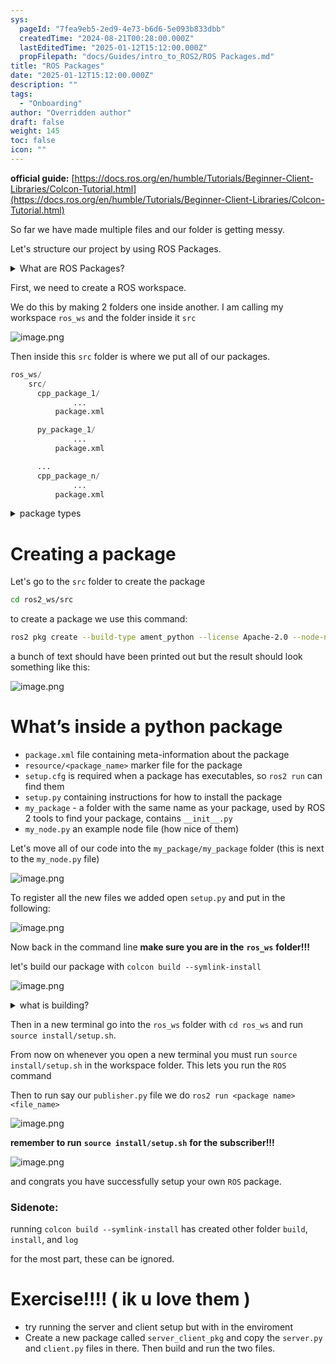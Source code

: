 ```yaml
---
sys:
  pageId: "7fea9eb5-2ed9-4e73-b6d6-5e093b833dbb"
  createdTime: "2024-08-21T00:28:00.000Z"
  lastEditedTime: "2025-01-12T15:12:00.000Z"
  propFilepath: "docs/Guides/intro_to_ROS2/ROS Packages.md"
title: "ROS Packages"
date: "2025-01-12T15:12:00.000Z"
description: ""
tags:
  - "Onboarding"
author: "Overridden author"
draft: false
weight: 145
toc: false
icon: ""
---
```


**official guide:** [https://docs.ros.org/en/humble/Tutorials/Beginner-Client-Libraries/Colcon-Tutorial.html](https://docs.ros.org/en/humble/Tutorials/Beginner-Client-Libraries/Colcon-Tutorial.html)

So far we have made multiple files and our folder is getting messy.

Let's structure our project by using ROS Packages.

<details>

<summary>What are ROS Packages?</summary>

ROS Packages are, as the name implies, packages of code that are highly sharable between ROS developers.

They consist of a folder, `package.xml` file, and source code

```python
      cpp_package_1/
		      ... imagine much code files here ..
          package.xml
```

</details>

First, we need to create a ROS workspace.

We do this by making 2 folders one inside another. I am calling my workspace `ros_ws` and the folder inside it `src`

![image.png](https://prod-files-secure.s3.us-west-2.amazonaws.com/d518164a-d88e-44d1-a4ee-3adb3bd8bce0/70706947-fd18-4537-a67b-e12946812d31/image.png?X-Amz-Algorithm=AWS4-HMAC-SHA256&X-Amz-Content-Sha256=UNSIGNED-PAYLOAD&X-Amz-Credential=ASIAZI2LB466ST5XKXYE%2F20250316%2Fus-west-2%2Fs3%2Faws4_request&X-Amz-Date=20250316T050801Z&X-Amz-Expires=3600&X-Amz-Security-Token=IQoJb3JpZ2luX2VjEM3%2F%2F%2F%2F%2F%2F%2F%2F%2F%2FwEaCXVzLXdlc3QtMiJHMEUCIQDKHBzz34DGKh%2F9of1FIppAwa%2FiTsrBFkLGEGoOVH%2FKnwIgd4IWTF%2BtiGoeEAWrSo7j54Ivfh8CWbR7k4hNOGL6UQMq%2FwMIJhAAGgw2Mzc0MjMxODM4MDUiDPCWjfbKnMxre2IuhyrcAz8rp49hBCm5B%2F7CHN%2FhkoFRvc5g5UdUf1liTJqjUiuJkPRP8mA9PGoJBITBdMgVFv70KAOV4uR5mb0pIqt8TE9lZSUcPbECQLib06A8LZFFCeTEED2DIu0g8%2BmLEQlNmJJhcMFx83JI%2BEkXYai%2BHWsW9p%2FUwnEblfyBTgP%2BwDKdNuv%2BGqc%2Fx3xONvI5W0bkjpQlO5E%2BKDMCtdokhdGbCOfcdRAM4ERdkLvUynCJ4lHai1jDDDHcBsFKvcosT88xKttsBlZcy9QXh%2BfFgLFVErUka3Z%2FGQeNQKHPRkqa3hiHnpjvvRDEcrsG4zJXfMfREb%2BupwMq7RtiaV2LFu8E99YJUo0bOUG91cgqtEGNqB3JChw7CxPiICgUcLTFbVDUQmbh4KGYv5IECrYHtVMmcKLLcvkwGvEyztAj18kJgllvGmnpqlOCuyGSlx1sZu19pH8DClhE%2B0lwjK8BDglBLyAmwORe1sUJyrTOzIWhETMyQ8fxLnSswjQxmnBUM91M4tQ7ErjhA01EyX5teRDaxfhBaYi9qCHQ3lxz8Jv8rOwAX%2BxxI1uJMQs3g1ADo2SUozLTjknojuceJC4z%2B8Tbl29oMQXUQpAEaKq6bKpvUGR5K3krbiOAoahXY5s%2FMI6m2b4GOqUBLBhkzEGQbwvmzcX9XRL3%2F6aSjb83PLw6R9eE84mW8PYmocqs8Jgmt2QZgNWMeGhnVqOomR8fFjk%2Fpv77ASU9m3twAUDckAbHzRLMKj7%2FKUQz8UBS8EUbJgjUOkp%2F3GaJXweuaHbjoLtl7BbZi3Iv%2BuB%2BNiGvF4OTjNWT65xJZj5%2FqR99%2FOsdifiJ8YNiiWdfDzUpt%2B37Fu5%2BsDxr1tpf%2FP9Cadfx&X-Amz-Signature=28ffd45e45cfff9a8a6e5fdf371d2a0f64412d99ebd156effb007d37fa7ed580&X-Amz-SignedHeaders=host&x-id=GetObject)

Then inside this `src` folder is where we put all of our packages.

```python
ros_ws/
    src/
      cpp_package_1/
		      ...
          package.xml

      py_package_1/
		      ...
          package.xml

      ...
      cpp_package_n/
		      ...
          package.xml

```

<details>

<summary>package types</summary>

packages can be either `C++` or python.

the intern file structure is different for each but for this guide we will stick to creating python packages

</details>

# Creating a package

Let's go to the `src` folder to create the package

```bash
cd ros2_ws/src
```

to create a package we use this command:

```bash
ros2 pkg create --build-type ament_python --license Apache-2.0 --node-name my_node my_package
```

a bunch of text should have been printed out but the result should look something like this:

![image.png](https://prod-files-secure.s3.us-west-2.amazonaws.com/d518164a-d88e-44d1-a4ee-3adb3bd8bce0/e6cf1e3f-8512-4a3e-b131-079f800bf3e8/image.png?X-Amz-Algorithm=AWS4-HMAC-SHA256&X-Amz-Content-Sha256=UNSIGNED-PAYLOAD&X-Amz-Credential=ASIAZI2LB466ST5XKXYE%2F20250316%2Fus-west-2%2Fs3%2Faws4_request&X-Amz-Date=20250316T050801Z&X-Amz-Expires=3600&X-Amz-Security-Token=IQoJb3JpZ2luX2VjEM3%2F%2F%2F%2F%2F%2F%2F%2F%2F%2FwEaCXVzLXdlc3QtMiJHMEUCIQDKHBzz34DGKh%2F9of1FIppAwa%2FiTsrBFkLGEGoOVH%2FKnwIgd4IWTF%2BtiGoeEAWrSo7j54Ivfh8CWbR7k4hNOGL6UQMq%2FwMIJhAAGgw2Mzc0MjMxODM4MDUiDPCWjfbKnMxre2IuhyrcAz8rp49hBCm5B%2F7CHN%2FhkoFRvc5g5UdUf1liTJqjUiuJkPRP8mA9PGoJBITBdMgVFv70KAOV4uR5mb0pIqt8TE9lZSUcPbECQLib06A8LZFFCeTEED2DIu0g8%2BmLEQlNmJJhcMFx83JI%2BEkXYai%2BHWsW9p%2FUwnEblfyBTgP%2BwDKdNuv%2BGqc%2Fx3xONvI5W0bkjpQlO5E%2BKDMCtdokhdGbCOfcdRAM4ERdkLvUynCJ4lHai1jDDDHcBsFKvcosT88xKttsBlZcy9QXh%2BfFgLFVErUka3Z%2FGQeNQKHPRkqa3hiHnpjvvRDEcrsG4zJXfMfREb%2BupwMq7RtiaV2LFu8E99YJUo0bOUG91cgqtEGNqB3JChw7CxPiICgUcLTFbVDUQmbh4KGYv5IECrYHtVMmcKLLcvkwGvEyztAj18kJgllvGmnpqlOCuyGSlx1sZu19pH8DClhE%2B0lwjK8BDglBLyAmwORe1sUJyrTOzIWhETMyQ8fxLnSswjQxmnBUM91M4tQ7ErjhA01EyX5teRDaxfhBaYi9qCHQ3lxz8Jv8rOwAX%2BxxI1uJMQs3g1ADo2SUozLTjknojuceJC4z%2B8Tbl29oMQXUQpAEaKq6bKpvUGR5K3krbiOAoahXY5s%2FMI6m2b4GOqUBLBhkzEGQbwvmzcX9XRL3%2F6aSjb83PLw6R9eE84mW8PYmocqs8Jgmt2QZgNWMeGhnVqOomR8fFjk%2Fpv77ASU9m3twAUDckAbHzRLMKj7%2FKUQz8UBS8EUbJgjUOkp%2F3GaJXweuaHbjoLtl7BbZi3Iv%2BuB%2BNiGvF4OTjNWT65xJZj5%2FqR99%2FOsdifiJ8YNiiWdfDzUpt%2B37Fu5%2BsDxr1tpf%2FP9Cadfx&X-Amz-Signature=fc40f31dfc4ec0605217dd81f97944a458c221c405a25113c494877a8ac0451d&X-Amz-SignedHeaders=host&x-id=GetObject)

# What’s inside a python package

- `package.xml` file containing meta-information about the package
- `resource/<package_name>` marker file for the package
- `setup.cfg` is required when a package has executables, so `ros2 run` can find them
- `setup.py` containing instructions for how to install the package
- `my_package` - a folder with the same name as your package, used by ROS 2 tools to find your package, contains `__init__.py`
- `my_node.py` an example node file (how nice of them)

Let's move all of our code into the `my_package/my_package` folder (this is next to the `my_node.py` file)

![image.png](https://prod-files-secure.s3.us-west-2.amazonaws.com/d518164a-d88e-44d1-a4ee-3adb3bd8bce0/9ce58f11-0da9-4d3e-b86d-506a9685d378/image.png?X-Amz-Algorithm=AWS4-HMAC-SHA256&X-Amz-Content-Sha256=UNSIGNED-PAYLOAD&X-Amz-Credential=ASIAZI2LB466ST5XKXYE%2F20250316%2Fus-west-2%2Fs3%2Faws4_request&X-Amz-Date=20250316T050801Z&X-Amz-Expires=3600&X-Amz-Security-Token=IQoJb3JpZ2luX2VjEM3%2F%2F%2F%2F%2F%2F%2F%2F%2F%2FwEaCXVzLXdlc3QtMiJHMEUCIQDKHBzz34DGKh%2F9of1FIppAwa%2FiTsrBFkLGEGoOVH%2FKnwIgd4IWTF%2BtiGoeEAWrSo7j54Ivfh8CWbR7k4hNOGL6UQMq%2FwMIJhAAGgw2Mzc0MjMxODM4MDUiDPCWjfbKnMxre2IuhyrcAz8rp49hBCm5B%2F7CHN%2FhkoFRvc5g5UdUf1liTJqjUiuJkPRP8mA9PGoJBITBdMgVFv70KAOV4uR5mb0pIqt8TE9lZSUcPbECQLib06A8LZFFCeTEED2DIu0g8%2BmLEQlNmJJhcMFx83JI%2BEkXYai%2BHWsW9p%2FUwnEblfyBTgP%2BwDKdNuv%2BGqc%2Fx3xONvI5W0bkjpQlO5E%2BKDMCtdokhdGbCOfcdRAM4ERdkLvUynCJ4lHai1jDDDHcBsFKvcosT88xKttsBlZcy9QXh%2BfFgLFVErUka3Z%2FGQeNQKHPRkqa3hiHnpjvvRDEcrsG4zJXfMfREb%2BupwMq7RtiaV2LFu8E99YJUo0bOUG91cgqtEGNqB3JChw7CxPiICgUcLTFbVDUQmbh4KGYv5IECrYHtVMmcKLLcvkwGvEyztAj18kJgllvGmnpqlOCuyGSlx1sZu19pH8DClhE%2B0lwjK8BDglBLyAmwORe1sUJyrTOzIWhETMyQ8fxLnSswjQxmnBUM91M4tQ7ErjhA01EyX5teRDaxfhBaYi9qCHQ3lxz8Jv8rOwAX%2BxxI1uJMQs3g1ADo2SUozLTjknojuceJC4z%2B8Tbl29oMQXUQpAEaKq6bKpvUGR5K3krbiOAoahXY5s%2FMI6m2b4GOqUBLBhkzEGQbwvmzcX9XRL3%2F6aSjb83PLw6R9eE84mW8PYmocqs8Jgmt2QZgNWMeGhnVqOomR8fFjk%2Fpv77ASU9m3twAUDckAbHzRLMKj7%2FKUQz8UBS8EUbJgjUOkp%2F3GaJXweuaHbjoLtl7BbZi3Iv%2BuB%2BNiGvF4OTjNWT65xJZj5%2FqR99%2FOsdifiJ8YNiiWdfDzUpt%2B37Fu5%2BsDxr1tpf%2FP9Cadfx&X-Amz-Signature=6221baed9ced54829e658f4832effce78df9effd8ffa50eb4ec99f25ce309cf4&X-Amz-SignedHeaders=host&x-id=GetObject)

To register all the new files we added open `setup.py` and put in the following:

![image.png](https://prod-files-secure.s3.us-west-2.amazonaws.com/d518164a-d88e-44d1-a4ee-3adb3bd8bce0/1cd7c262-4cae-4496-9d75-c178537d24a2/image.png?X-Amz-Algorithm=AWS4-HMAC-SHA256&X-Amz-Content-Sha256=UNSIGNED-PAYLOAD&X-Amz-Credential=ASIAZI2LB466ST5XKXYE%2F20250316%2Fus-west-2%2Fs3%2Faws4_request&X-Amz-Date=20250316T050801Z&X-Amz-Expires=3600&X-Amz-Security-Token=IQoJb3JpZ2luX2VjEM3%2F%2F%2F%2F%2F%2F%2F%2F%2F%2FwEaCXVzLXdlc3QtMiJHMEUCIQDKHBzz34DGKh%2F9of1FIppAwa%2FiTsrBFkLGEGoOVH%2FKnwIgd4IWTF%2BtiGoeEAWrSo7j54Ivfh8CWbR7k4hNOGL6UQMq%2FwMIJhAAGgw2Mzc0MjMxODM4MDUiDPCWjfbKnMxre2IuhyrcAz8rp49hBCm5B%2F7CHN%2FhkoFRvc5g5UdUf1liTJqjUiuJkPRP8mA9PGoJBITBdMgVFv70KAOV4uR5mb0pIqt8TE9lZSUcPbECQLib06A8LZFFCeTEED2DIu0g8%2BmLEQlNmJJhcMFx83JI%2BEkXYai%2BHWsW9p%2FUwnEblfyBTgP%2BwDKdNuv%2BGqc%2Fx3xONvI5W0bkjpQlO5E%2BKDMCtdokhdGbCOfcdRAM4ERdkLvUynCJ4lHai1jDDDHcBsFKvcosT88xKttsBlZcy9QXh%2BfFgLFVErUka3Z%2FGQeNQKHPRkqa3hiHnpjvvRDEcrsG4zJXfMfREb%2BupwMq7RtiaV2LFu8E99YJUo0bOUG91cgqtEGNqB3JChw7CxPiICgUcLTFbVDUQmbh4KGYv5IECrYHtVMmcKLLcvkwGvEyztAj18kJgllvGmnpqlOCuyGSlx1sZu19pH8DClhE%2B0lwjK8BDglBLyAmwORe1sUJyrTOzIWhETMyQ8fxLnSswjQxmnBUM91M4tQ7ErjhA01EyX5teRDaxfhBaYi9qCHQ3lxz8Jv8rOwAX%2BxxI1uJMQs3g1ADo2SUozLTjknojuceJC4z%2B8Tbl29oMQXUQpAEaKq6bKpvUGR5K3krbiOAoahXY5s%2FMI6m2b4GOqUBLBhkzEGQbwvmzcX9XRL3%2F6aSjb83PLw6R9eE84mW8PYmocqs8Jgmt2QZgNWMeGhnVqOomR8fFjk%2Fpv77ASU9m3twAUDckAbHzRLMKj7%2FKUQz8UBS8EUbJgjUOkp%2F3GaJXweuaHbjoLtl7BbZi3Iv%2BuB%2BNiGvF4OTjNWT65xJZj5%2FqR99%2FOsdifiJ8YNiiWdfDzUpt%2B37Fu5%2BsDxr1tpf%2FP9Cadfx&X-Amz-Signature=5d04208a0018e2f23a53f86d5b27581ea136f60c8af1d6996f0d02b5ac274233&X-Amz-SignedHeaders=host&x-id=GetObject)

Now back in the command line **make sure you are in the** **`ros_ws`** **folder!!!**

let's build our package with `colcon build --symlink-install`

![image.png](https://prod-files-secure.s3.us-west-2.amazonaws.com/d518164a-d88e-44d1-a4ee-3adb3bd8bce0/2f2a0d27-b173-48fd-b189-5f5c0ce65619/image.png?X-Amz-Algorithm=AWS4-HMAC-SHA256&X-Amz-Content-Sha256=UNSIGNED-PAYLOAD&X-Amz-Credential=ASIAZI2LB466ST5XKXYE%2F20250316%2Fus-west-2%2Fs3%2Faws4_request&X-Amz-Date=20250316T050801Z&X-Amz-Expires=3600&X-Amz-Security-Token=IQoJb3JpZ2luX2VjEM3%2F%2F%2F%2F%2F%2F%2F%2F%2F%2FwEaCXVzLXdlc3QtMiJHMEUCIQDKHBzz34DGKh%2F9of1FIppAwa%2FiTsrBFkLGEGoOVH%2FKnwIgd4IWTF%2BtiGoeEAWrSo7j54Ivfh8CWbR7k4hNOGL6UQMq%2FwMIJhAAGgw2Mzc0MjMxODM4MDUiDPCWjfbKnMxre2IuhyrcAz8rp49hBCm5B%2F7CHN%2FhkoFRvc5g5UdUf1liTJqjUiuJkPRP8mA9PGoJBITBdMgVFv70KAOV4uR5mb0pIqt8TE9lZSUcPbECQLib06A8LZFFCeTEED2DIu0g8%2BmLEQlNmJJhcMFx83JI%2BEkXYai%2BHWsW9p%2FUwnEblfyBTgP%2BwDKdNuv%2BGqc%2Fx3xONvI5W0bkjpQlO5E%2BKDMCtdokhdGbCOfcdRAM4ERdkLvUynCJ4lHai1jDDDHcBsFKvcosT88xKttsBlZcy9QXh%2BfFgLFVErUka3Z%2FGQeNQKHPRkqa3hiHnpjvvRDEcrsG4zJXfMfREb%2BupwMq7RtiaV2LFu8E99YJUo0bOUG91cgqtEGNqB3JChw7CxPiICgUcLTFbVDUQmbh4KGYv5IECrYHtVMmcKLLcvkwGvEyztAj18kJgllvGmnpqlOCuyGSlx1sZu19pH8DClhE%2B0lwjK8BDglBLyAmwORe1sUJyrTOzIWhETMyQ8fxLnSswjQxmnBUM91M4tQ7ErjhA01EyX5teRDaxfhBaYi9qCHQ3lxz8Jv8rOwAX%2BxxI1uJMQs3g1ADo2SUozLTjknojuceJC4z%2B8Tbl29oMQXUQpAEaKq6bKpvUGR5K3krbiOAoahXY5s%2FMI6m2b4GOqUBLBhkzEGQbwvmzcX9XRL3%2F6aSjb83PLw6R9eE84mW8PYmocqs8Jgmt2QZgNWMeGhnVqOomR8fFjk%2Fpv77ASU9m3twAUDckAbHzRLMKj7%2FKUQz8UBS8EUbJgjUOkp%2F3GaJXweuaHbjoLtl7BbZi3Iv%2BuB%2BNiGvF4OTjNWT65xJZj5%2FqR99%2FOsdifiJ8YNiiWdfDzUpt%2B37Fu5%2BsDxr1tpf%2FP9Cadfx&X-Amz-Signature=df9fab5a9b336462895a1498b2ea6263bcf235ff380fb6a7ed29995a513c3724&X-Amz-SignedHeaders=host&x-id=GetObject)

<details>

<summary>what is building?</summary>

if you are a CS major at Rose-Hulman you will learn the answer to this in CSSE132

but TLDR; is it combines all the code files into one program that can be run easily 

</details>

Then in a new terminal go into the `ros_ws` folder with `cd ros_ws` and run `source install/setup.sh`. 

From now on whenever you open a new terminal you must run `source install/setup.sh` in the workspace folder. This lets you run the `ROS` command

Then to run say our `publisher.py` file we do `ros2 run <package name> <file_name>`

![image.png](https://prod-files-secure.s3.us-west-2.amazonaws.com/d518164a-d88e-44d1-a4ee-3adb3bd8bce0/4f4b1219-3a44-4632-aa0a-ce3471699f59/image.png?X-Amz-Algorithm=AWS4-HMAC-SHA256&X-Amz-Content-Sha256=UNSIGNED-PAYLOAD&X-Amz-Credential=ASIAZI2LB466ST5XKXYE%2F20250316%2Fus-west-2%2Fs3%2Faws4_request&X-Amz-Date=20250316T050801Z&X-Amz-Expires=3600&X-Amz-Security-Token=IQoJb3JpZ2luX2VjEM3%2F%2F%2F%2F%2F%2F%2F%2F%2F%2FwEaCXVzLXdlc3QtMiJHMEUCIQDKHBzz34DGKh%2F9of1FIppAwa%2FiTsrBFkLGEGoOVH%2FKnwIgd4IWTF%2BtiGoeEAWrSo7j54Ivfh8CWbR7k4hNOGL6UQMq%2FwMIJhAAGgw2Mzc0MjMxODM4MDUiDPCWjfbKnMxre2IuhyrcAz8rp49hBCm5B%2F7CHN%2FhkoFRvc5g5UdUf1liTJqjUiuJkPRP8mA9PGoJBITBdMgVFv70KAOV4uR5mb0pIqt8TE9lZSUcPbECQLib06A8LZFFCeTEED2DIu0g8%2BmLEQlNmJJhcMFx83JI%2BEkXYai%2BHWsW9p%2FUwnEblfyBTgP%2BwDKdNuv%2BGqc%2Fx3xONvI5W0bkjpQlO5E%2BKDMCtdokhdGbCOfcdRAM4ERdkLvUynCJ4lHai1jDDDHcBsFKvcosT88xKttsBlZcy9QXh%2BfFgLFVErUka3Z%2FGQeNQKHPRkqa3hiHnpjvvRDEcrsG4zJXfMfREb%2BupwMq7RtiaV2LFu8E99YJUo0bOUG91cgqtEGNqB3JChw7CxPiICgUcLTFbVDUQmbh4KGYv5IECrYHtVMmcKLLcvkwGvEyztAj18kJgllvGmnpqlOCuyGSlx1sZu19pH8DClhE%2B0lwjK8BDglBLyAmwORe1sUJyrTOzIWhETMyQ8fxLnSswjQxmnBUM91M4tQ7ErjhA01EyX5teRDaxfhBaYi9qCHQ3lxz8Jv8rOwAX%2BxxI1uJMQs3g1ADo2SUozLTjknojuceJC4z%2B8Tbl29oMQXUQpAEaKq6bKpvUGR5K3krbiOAoahXY5s%2FMI6m2b4GOqUBLBhkzEGQbwvmzcX9XRL3%2F6aSjb83PLw6R9eE84mW8PYmocqs8Jgmt2QZgNWMeGhnVqOomR8fFjk%2Fpv77ASU9m3twAUDckAbHzRLMKj7%2FKUQz8UBS8EUbJgjUOkp%2F3GaJXweuaHbjoLtl7BbZi3Iv%2BuB%2BNiGvF4OTjNWT65xJZj5%2FqR99%2FOsdifiJ8YNiiWdfDzUpt%2B37Fu5%2BsDxr1tpf%2FP9Cadfx&X-Amz-Signature=b1d19b8bee40a1fc5520e718bf307cedb9562b8facbc45a59b3ce1521ef86292&X-Amz-SignedHeaders=host&x-id=GetObject)

**remember to run** **`source install/setup.sh`** **for the subscriber!!!**

![image.png](https://prod-files-secure.s3.us-west-2.amazonaws.com/d518164a-d88e-44d1-a4ee-3adb3bd8bce0/02121119-dad4-49ec-8356-c956108b4243/image.png?X-Amz-Algorithm=AWS4-HMAC-SHA256&X-Amz-Content-Sha256=UNSIGNED-PAYLOAD&X-Amz-Credential=ASIAZI2LB466ST5XKXYE%2F20250316%2Fus-west-2%2Fs3%2Faws4_request&X-Amz-Date=20250316T050801Z&X-Amz-Expires=3600&X-Amz-Security-Token=IQoJb3JpZ2luX2VjEM3%2F%2F%2F%2F%2F%2F%2F%2F%2F%2FwEaCXVzLXdlc3QtMiJHMEUCIQDKHBzz34DGKh%2F9of1FIppAwa%2FiTsrBFkLGEGoOVH%2FKnwIgd4IWTF%2BtiGoeEAWrSo7j54Ivfh8CWbR7k4hNOGL6UQMq%2FwMIJhAAGgw2Mzc0MjMxODM4MDUiDPCWjfbKnMxre2IuhyrcAz8rp49hBCm5B%2F7CHN%2FhkoFRvc5g5UdUf1liTJqjUiuJkPRP8mA9PGoJBITBdMgVFv70KAOV4uR5mb0pIqt8TE9lZSUcPbECQLib06A8LZFFCeTEED2DIu0g8%2BmLEQlNmJJhcMFx83JI%2BEkXYai%2BHWsW9p%2FUwnEblfyBTgP%2BwDKdNuv%2BGqc%2Fx3xONvI5W0bkjpQlO5E%2BKDMCtdokhdGbCOfcdRAM4ERdkLvUynCJ4lHai1jDDDHcBsFKvcosT88xKttsBlZcy9QXh%2BfFgLFVErUka3Z%2FGQeNQKHPRkqa3hiHnpjvvRDEcrsG4zJXfMfREb%2BupwMq7RtiaV2LFu8E99YJUo0bOUG91cgqtEGNqB3JChw7CxPiICgUcLTFbVDUQmbh4KGYv5IECrYHtVMmcKLLcvkwGvEyztAj18kJgllvGmnpqlOCuyGSlx1sZu19pH8DClhE%2B0lwjK8BDglBLyAmwORe1sUJyrTOzIWhETMyQ8fxLnSswjQxmnBUM91M4tQ7ErjhA01EyX5teRDaxfhBaYi9qCHQ3lxz8Jv8rOwAX%2BxxI1uJMQs3g1ADo2SUozLTjknojuceJC4z%2B8Tbl29oMQXUQpAEaKq6bKpvUGR5K3krbiOAoahXY5s%2FMI6m2b4GOqUBLBhkzEGQbwvmzcX9XRL3%2F6aSjb83PLw6R9eE84mW8PYmocqs8Jgmt2QZgNWMeGhnVqOomR8fFjk%2Fpv77ASU9m3twAUDckAbHzRLMKj7%2FKUQz8UBS8EUbJgjUOkp%2F3GaJXweuaHbjoLtl7BbZi3Iv%2BuB%2BNiGvF4OTjNWT65xJZj5%2FqR99%2FOsdifiJ8YNiiWdfDzUpt%2B37Fu5%2BsDxr1tpf%2FP9Cadfx&X-Amz-Signature=731004ef2e3be86d897aec7570bfb33100e9ae4f9d72bfa5942cb49402259c4c&X-Amz-SignedHeaders=host&x-id=GetObject)

and congrats you have successfully setup your own `ROS` package.

### Sidenote:

running `colcon build --symlink-install` has created other folder `build`, `install`, and `log`

for the most part, these can be ignored.

# Exercise!!!! ( ik u love them )

- try running the server and client setup but with in the enviroment
- Create a new package called `server_client_pkg` and copy the `server.py` and `client.py` files in there. Then build and run the two files.
